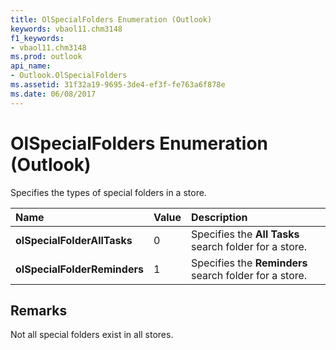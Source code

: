 ```yaml
---
title: OlSpecialFolders Enumeration (Outlook)
keywords: vbaol11.chm3148
f1_keywords:
- vbaol11.chm3148
ms.prod: outlook
api_name:
- Outlook.OlSpecialFolders
ms.assetid: 31f32a19-9695-3de4-ef3f-fe763a6f878e
ms.date: 06/08/2017
---
```



# OlSpecialFolders Enumeration (Outlook)

Specifies the types of special folders in a store.



|**Name**|**Value**|**Description**|
|:-----|:-----|:-----|
| **olSpecialFolderAllTasks**|0|Specifies the **All Tasks** search folder for a store.|
| **olSpecialFolderReminders**|1|Specifies the **Reminders** search folder for a store.|

## Remarks

Not all special folders exist in all stores.


